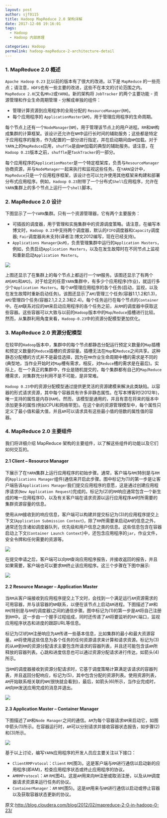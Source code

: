 ```yaml
---
layout: post
author: sjf0115
title: Hadoop MapReduce 2.0 架构详解
date: 2017-12-08 19:16:01
tags:
  - Hadoop
  - Hadoop 内部原理

categories: Hadoop
permalink: hadoop-mapReduce-2-architecture-detail
---
```


### 1. MapReduce 2.0 概述

`Apache Hadoop 0.23` 比以前的版本有了很大的改进。以下是 `MapReduce` 的一些亮点；请注意，`HDFS`也有一些主要的改进，这些不在本文的讨论范围之内。`MapReduce 2.0`(又名`MRv2`或`YARN`)。新的架构将 `JobTracker` 的两个主要功能 - 资源管理和作业生命周期管理 - 分解成单独的组件：
- 管理计算资源到应用程序的全局分配的 `ResourceManager`(`RM`)。
- 每个应用程序的 `ApplicationMaster`(`AM`)，用于管理应用程序的生命周期。

每个节点上还有一个`NodeManager`(`NM`)，用于管理该节点上的用户进程。`RM`和`NM`构成集群的计算框架。该设计还允许在`NM`中运行长时间的辅助服务；这些都是特定于应用程序的服务，作为配置的一部分进行指定，并在启动期间由`NM`加载。对于`YARN`上的`MapReduce`应用，`shuffle`是由`NM`加载的典型的辅助服务。请注意，在`Hadoop 0.23`版本之前，`shuffle`是`TaskTracker`的一部分。

每个应用程序的`ApplicationMaster`是一个特定框架库，负责与`ResourceManager`协商资源，并与`NodeManager`一起来执行和监视这些任务。在`YARN`设计中，`MapReduce`只是一个应用程序框架，该设计也可以允许使用其他框架来构建和部署分布式应用程序。例如，`Hadoop 0.23`附带了一个分布式`Shell`应用程序，允许在`YARN`集群上的多个节点上运行一个`shell`脚本。

### 2. MapReduce 2.0 设计

下图显示了一个`YARN`集群。只有一个资源管理器，它有两个主要服务：
- 可插拔的调度器，用于管理和实施集群中的资源调度策略。请注意，在编写本博文时，`Hadoop 0.23`中支持两个调度器，默认的`FIFO`调度器和`Capacity`调度器; `Fair`调度器尚未支持(译者注:博文2012编写，现在已经支持)。
- `Applications Manager`(`AsM`)，负责管理集群中运行的`Application Masters`，例如，负责启动`Application Masters`，以及在发生故障时在不同节点上监视和重新启动`Application Masters`。

![](https://github.com/sjf0115/ImageBucket/blob/main/Hadoop/hadoop-mapReduce-2-architecture-detail-1.png?raw=true)

上图还显示了在集群上的每个节点上都运行一个`NM`服务。该图还显示了有两个`AM`(`AM1`和`AM2`)。对于给定的任意`YARN`集群中，有多少个应用程序(作业)，就运行多少个`Application Masters`。每个`AM`管理应用程序的各个任务(启动，监视，以及在发生故障时重新启动任务)。该图还显示了`AM1`管理三个任务(容器1.1,1.2和1.3)，`AM2`管理四个任务(容器2.1,2.2,2.3和2.4)。每个任务运行在每个节点的`Container`中。在`AM`联系对应的`NM`来启动应用程序的各个任务之前，从`RM`的调度器中获取这些容器。这些容器可以大致与以前的`Hadoop`版本中的`Map`/`Reduce`插槽进行比较。然而，从集群利用角度来看，`Hadoop-0.23`中的资源分配模型更加优化。

### 3. MapReduce 2.0 资源分配模型

在较早的`Hadoop`版本中，集群中的每个节点都静态分配运行预定义数量的`Map`插槽和预定义数量的`Reduce`插槽的资源容量。插槽无法在`Map`和`Reduce`之间共享。这种静态分配槽的方式并不是最佳选择，因为在`MR`作业生命周期中槽的需求是不同的(典型地，当作业开始时对`Map`槽有需求，相反，对`Reduce`槽的需求是在最后)。实际上，在一个真正的集群中，作业是随机提交的，每个集群都有自己的`Map`/`Reduce`槽需求，对集群充分利用不是不可能，是非常难。

`Hadoop 0.23`中的资源分配模型通过提供更灵活的资源建模来解决此类缺陷。以容器的形式请求资源，其中每个容器具有许多非静态属性。在写本博客时(2012年)，唯一支持的属性是内存(`RAM`)。然而，该模型是通用的，并且有意在将来的版本中添加更多的属性(例如CPU和网络带宽)。在这个新的资源管理模型中，每个属性只定义了最小值和最大值，并且`AM`可以请求具有这些最小值的倍数的属性值的容器。

### 4. MapReduce 2.0 主要组件

我们将详细介绍 MapReduce 架构的主要组件，以了解这些组件的功能以及它们如何交互的。

#### 2.1 Client – Resource Manager

下展示了在`YARN`集群上运行应用程序的初始步骤。通常，客户端与`RM`(特别是与`RM`的`Applications Manager`组件)通信来开启此步骤。图中标记为(1)的第一步是让客户端告诉`Applications Manager`我们提交应用程序的意愿，这是通过创建应用程序请求(`New Application Request`)完成的。标记为(2)的`RM`响应通常包含一个新生成的唯一应用程序ID，以及有关客户端在请求资源以运行应用程序`AM`时所需要的集群资源容量的信息。

使用从`RM`接收到的响应信息，客户端可以构建并提交标记为(3)的应用程序提交上下文(`Application Submission Context`)，除了`RM`所需要来启动`AM`的信息之外，通常还包含诸如调度器队列，优先级和用户信息之类的信息。这些信息包含在容器启动上下文(`Container Launch Context`)中，还包含应用程序的`jar`，作业文件，安全令牌和任何需要的资源等。

![](https://github.com/sjf0115/ImageBucket/blob/main/Hadoop/hadoop-mapReduce-2-architecture-detail-2.png?raw=true)

在提交申请之后，客户端可以向`RM`查询应用程序报告，并接收返回的报告，并且如果需要，客户端也可以要求`RM`终止该应用程序。这三个步骤在下图中展示:

![](https://github.com/sjf0115/ImageBucket/blob/main/Hadoop/hadoop-mapReduce-2-architecture-detail-3.png?raw=true)

#### 2.2 Resource Manager – Application Master

当`RM`从客户端接收到应用程序提交上下文时，会找到一个满足运行`AM`资源需求的可用容器，并与该容器的`NM`联系，以便在该节点上启动`AM`进程。下图描述了`AM`和`RM`(特别是与`RM`的调度器)之间的通信步骤。图中标记为(1)的第一步是`AM`将自己注册到`RM`中。这一步由一个握手过程组成，同时还传递了`AM`将要监听的`RPC`端口，监视应用程序状态和进度的跟踪URL等信息。

标记为(2)的`RM`注册响应为`AM`传递一些基本信息，比如集群的最小和最大资源容量。`AM`将使用这些信息为各个任务的任何资源请求来计算和请求资源。标记为(3)的从`AM`到`RM`的资源分配请求主要包含所请求的容器列表，并且还可能包含该`AM`所释放的容器列表。心跳和进度信息也可以通过资源分配请求进行传达，如箭头(4)所示。

当`RM`的调度器接收到资源分配请求时，它基于调度策略计算满足该请求的容器列表，并且返回分配响应，标记为(5)，其中包含分配的资源列表。使用资源列表，`AM`开始联系相关联的`NM`(很快就会看到)，最后，如箭头(6)所示，当作业完成时，`AM`向`RM`发送应用完成的消息并退出。

![](https://github.com/sjf0115/ImageBucket/blob/main/Hadoop/hadoop-mapReduce-2-architecture-detail-4.png?raw=true)

#### 2.3 Application Master – Container Manager

下图描述了`AM`和`Node Manager`之间的通信。`AM`为每个容器请求`NM`来启动它，如图中箭头(1)所示。在容器运行时，`AM`可以分别请求并接收容器状态报告，如步骤(2)和(3)所示。

![](https://github.com/sjf0115/ImageBucket/blob/main/Hadoop/hadoop-mapReduce-2-architecture-detail-5.png?raw=true)

基于以上讨论，编写`YARN`应用程序的开发人员应主要关注以下接口：
- `ClientRMProtocol`：`Client` `RM`(图3)。这是客户端与`RM`进行通信以启动新的应用程序(即AM)，检查应用程序状态或终止应用程序的协议。
- `AMRMProtocol`：`AM` `RM`(图4)。这是`AM`用来向`RM`注册或取消注册，以及从`RM`调度器请求资源来运行任务的协议。
- `ContainerManager`：`AM` `NM`(图5)。这是`AM`用来与`NM`进行通信以启动或停止容器以及获取容器状态更新的协议。

原文:http://blog.cloudera.com/blog/2012/02/mapreduce-2-0-in-hadoop-0-23/

